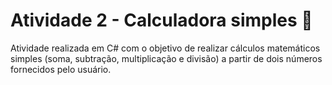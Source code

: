 # Atividade 2 - Calculadora simples 📐

Atividade realizada em C# com o objetivo de realizar cálculos matemáticos simples (soma, subtração, multiplicação e divisão) a partir de dois números fornecidos pelo usuário.
